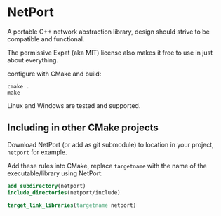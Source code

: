 NetPort
=======

A portable C++ network abstraction library, design should strive to be compatible and functional.

The permissive Expat (aka MIT) license also makes it free to use in just about everything.

configure with CMake and build:

```
cmake .
make
```

Linux and Windows are tested and supported.

Including in other CMake projects
------

Download NetPort (or add as git submodule) to location in your project, `netport` for example.

Add these rules into CMake, replace `targetname` with the name of the executable/library using NetPort:

```CMake
add_subdirectory(netport)
include_directories(netport/include)

target_link_libraries(targetname netport)
```

